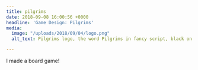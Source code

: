 ```yaml
---
title: pilgrims
date: 2018-09-08 16:00:56 +0000
headline: 'Game Design: Pilgrims'
media:
  image: "/uploads/2018/09/04/logo.png"
  alt_text: Pilgrims logo, the word Pilgrims in fancy script, black on white background

---
```


I made a board game!
